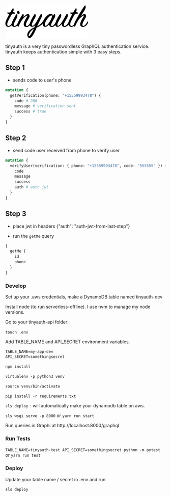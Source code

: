 ![](tinyauthlogo.png)

tinyauth is a very tiny passwordless GraphQL authentication service. tinyauth keeps authentication simple with 3 easy steps.

## Step 1

- sends code to user's phone

```graphql
mutation {
  getVerification(phone: "+15559993478") {
    code # 200
    message # verification sent
    success # true
  }
}
```

## Step 2

- send code user received from phone to verify user

```graphql
mutation {
  verifyUser(verification: { phone: "+15559993478", code: "555555" }) {
    code
    message
    success
    auth # auth jwt
  }
}
```

## Step 3

- place jwt in headers {"auth": "auth-jwt-from-last-step"}

- run the `getMe` query

```graphql
{
  getMe {
    id
    phone
  }
}
```

### Develop

Set up your .aws credentials, make a DynamoDB table named tinyauth-dev

Install node (to run serverless-offline). I use nvm to manage my node versions.

Go to your tinyauth-api folder:

`touch .env`

Add TABLE_NAME and API_SECRET environment variables.

```console
TABLE_NAME=my-app-dev
API_SECRET=somethingsecret
```

`npm install`

`virtualenv -p python3 venv`

`source venv/bin/activate`

`pip install -r requirements.txt`

`sls deploy` - will automatically make your dynamodb table on aws.

`sls wsgi serve -p 8000` or `yarn run start`

Run queries in Graphi at http://localhost:8000/graphql

### Run Tests

`TABLE_NAME=tinyauth-test API_SECRET=somethingsecret python -m pytest` or `yarn run test`

### Deploy

Update your table name / secret in .env and run

```console
sls deploy
```
